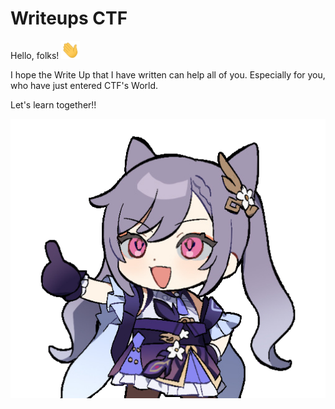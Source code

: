 # Writeups CTF

Hello, folks! <img src="https://raw.githubusercontent.com/Herwindams24/writeup/main/images/wave.gif" width="30px"> 

I hope the Write Up that I have written can help all of you. Especially for you, who have just entered CTF's World. 

Let's learn together!!

![image](https://raw.githubusercontent.com/Herwindams24/writeup/main/images/Letsgoo.png)


